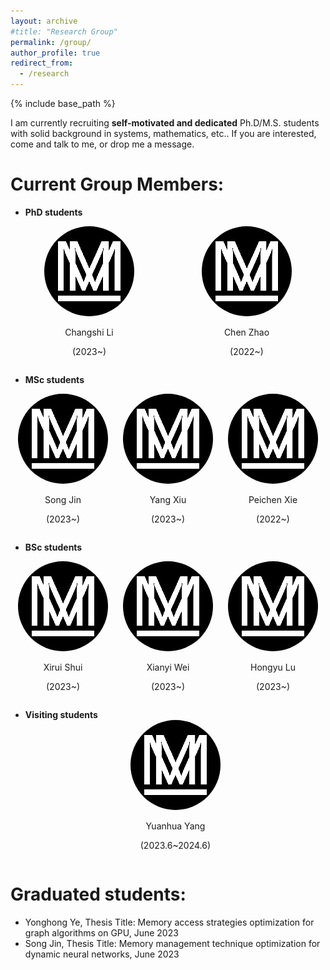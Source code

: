 ```yaml
---
layout: archive
#title: "Research Group"
permalink: /group/
author_profile: true
redirect_from:
  - /research
---
```


{% include base_path %}

I am currently recruiting **self-motivated and dedicated** Ph.D/M.S. students with solid background in systems, mathematics, etc.. If you are interested, come and talk to me, or drop me a message.

Current Group Members:
=====

- **PhD students**

<div style="display: flex; justify-content: space-around;">
  <div style="text-align: center;">
    <img src="/images/mstile-144x144.png" alt="图片描述" style="border-radius: 50%;">
    <p>Changshi Li</p>
    <p>(2023~)</p>
  </div>
  <div style="text-align: center;">
    <img src="/images/mstile-144x144.png" alt="图片描述" style="border-radius: 50%;">
    <p>Chen Zhao</p>
    <p>(2022~)</p>
  </div>
</div>

- **MSc students**

<div style="display: flex; justify-content: space-around;">
  <div style="text-align: center;">
    <img src="/images/mstile-144x144.png" alt="图片描述" style="border-radius: 50%;">
    <p>Song Jin</p>
    <p>(2023~)</p>
  </div>
  <div style="text-align: center;">
    <img src="/images/mstile-144x144.png" alt="图片描述" style="border-radius: 50%;">
    <p>Yang Xiu</p>
    <p>(2023~)</p>
  </div>
  <div style="text-align: center;">
    <img src="/images/mstile-144x144.png" alt="图片描述" style="border-radius: 50%;">
    <p>Peichen Xie</p>
    <p>(2022~)</p>
  </div>
</div>

- **BSc students**

<div style="display: flex; justify-content: space-around;">
  <div style="text-align: center;">
    <img src="/images/mstile-144x144.png" alt="图片描述" style="border-radius: 50%;">
    <p>Xirui Shui</p>
    <p>(2023~)</p>
  </div>
  <div style="text-align: center;">
    <img src="/images/mstile-144x144.png" alt="图片描述" style="border-radius: 50%;">
    <p>Xianyi Wei</p>
    <p>(2023~)</p>
  </div>
  <div style="text-align: center;">
    <img src="/images/mstile-144x144.png" alt="图片描述" style="border-radius: 50%;">
    <p>Hongyu Lu</p>
    <p>(2023~)</p>
  </div>
</div>

- **Visiting students**
  <div style="display: flex; justify-content: space-around;">
  <div style="text-align: center;">
    <img src="/images/mstile-144x144.png" alt="图片描述" style="border-radius: 50%;">
    <p>Yuanhua Yang</p>
    <p>(2023.6~2024.6)</p>
  </div> 
</div>

Graduated students:
=====
- Yonghong Ye, Thesis Title: Memory access strategies optimization for graph algorithms on GPU, June 2023
- Song Jin, Thesis Title: Memory management technique optimization for dynamic neural networks, June 2023
